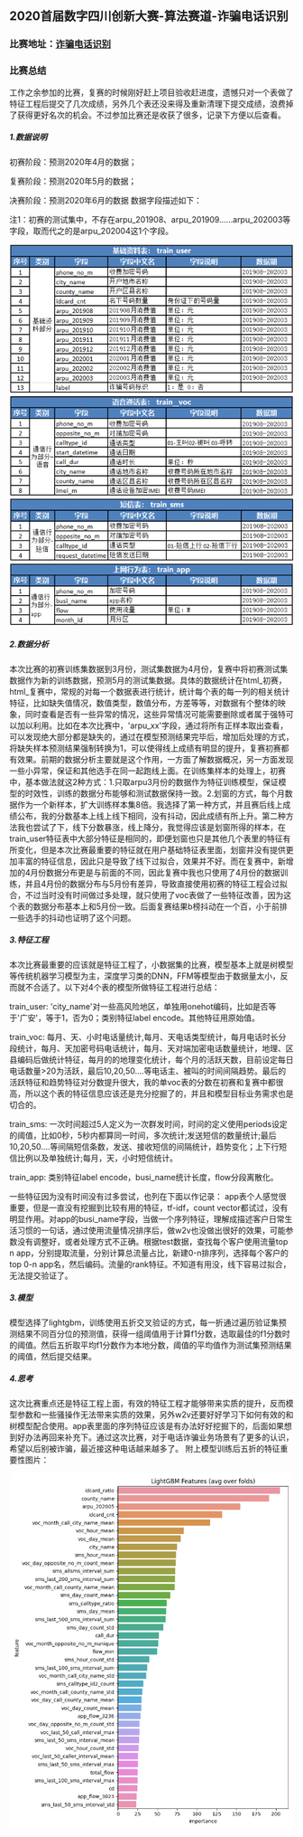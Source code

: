 ## 2020首届数字四川创新大赛-算法赛道-诈骗电话识别
### 比赛地址：[诈骗电话识别](http://www.scdata.net.cn/common/cmpt/%E8%AF%88%E9%AA%97%E7%94%B5%E8%AF%9D%E8%AF%86%E5%88%AB_%E7%AB%9E%E8%B5%9B%E4%BF%A1%E6%81%AF.html)
### 比赛总结

工作之余参加的比赛，复赛的时候刚好赶上项目验收赶进度，遗憾只对一个表做了特征工程后提交了几次成绩，另外几个表还没来得及重新清理下提交成绩，浪费掉了获得更好名次的机会。不过参加比赛还是收获了很多，记录下方便以后查看。

##### 1.数据说明
初赛阶段：预测2020年4月的数据；

复赛阶段：预测2020年5月的数据；

决赛阶段：预测2020年6月的数据
数据字段描述如下：

注1：初赛的测试集中，不存在arpu_201908、arpu_201909……arpu_202003等字段，取而代之的是arpu_202004这1个字段。     
   
   ![输入图片说明](https://github.com/AiIsBetter/sichuan_voice_phishing2020/blob/main/IMG/train_user.png)
    ![输入图片说明](https://github.com/AiIsBetter/sichuan_voice_phishing2020/blob/main/IMG/train_voc.png)
    ![输入图片说明](https://github.com/AiIsBetter/sichuan_voice_phishing2020/blob/main/IMG/train_sms.png)
    ![输入图片说明](https://github.com/AiIsBetter/sichuan_voice_phishing2020/blob/main/IMG/train_app.png)
    
##### 2.数据分析

本次比赛的初赛训练集数据到3月份，测试集数据为4月份，复赛中将初赛测试集数据作为新的训练数据，预测5月的测试集数据。具体的数据统计在html_初赛，html_复赛中，常规的对每一个数据表进行统计，统计每个表的每一列的相关统计特征，比如缺失值情况，数值类型，数值分布，方差等等，对数据有个整体的映象，同时查看是否有一些异常的情况，这些异常情况可能需要删除或者属于强特可以加以利用。比如在本次比赛中，'arpu_xx'字段，通过将所有正样本取出查看，可以发现绝大部分都是缺失的，通过在模型预测结果完毕后，增加后处理的方式，将缺失样本预测结果强制转换为1，可以使得线上成绩有明显的提升，复赛初赛都有效果。前期的数据分析主要就是这个作用，一方面了解数据概况，另一方面发现一些小异常，保证和其他选手在同一起跑线上面。在训练集样本的处理上，初赛中，基本做法就这2种方式：1.只取arpu3月份的数据作为特征训练模型，保证模型的时效性，训练的数据分布能够和测试数据保持一致。2.划窗的方式，每个月数据作为一个新样本，扩大训练样本集8倍。我选择了第一种方式，并且赛后线上成绩公布，我的分数基本上线上线下相同，没有抖动，因此成绩有所上升。第二种方法我也尝试了下，线下分数暴涨，线上降分，我觉得应该是划窗所得的样本，在train_user特征表中大部分特征是相同的，即便划窗也只是其他几个表里的特征有所变化，但是本次比赛最重要的特征就在用户基础特征表里面，划窗并没有提供更加丰富的特征信息，因此只是导致了线下过拟合，效果并不好。而在复赛中，新增加的4月份数据分布更是与前面的不同，因此复赛中我也只使用了4月份的数据训练，并且4月份的数据分布与5月份有差异，导致直接使用初赛的特征工程会过拟合，不过当时没有时间做过多处理，就只使用了voc表做了一些特征改善，因为这个表的数据分布基本上和5月份一致。后面复赛结果b榜抖动在一个百，小于前排一些选手的抖动也证明了这个问题。

##### 3.特征工程

本次比赛最重要的应该就是特征工程了，小数据集的比赛，模型基本上就是树模型等传统机器学习模型为主，深度学习类的DNN，FFM等模型由于数据量太小，反而就不合适了。以下对4个表的模型所做特征工程进行总结：

train_user:
'city_name'对一些高风险地区，单独用onehot编码，比如是否等于'广安'，等于1，否为0；类别特征label encode。其他特征用原始值。

train_voc:
每月、天、小时电话量统计,每月、天电话类型统计，每月电话时长分段统计，每月、天加密号码电话统计，每月、天对端加密电话数量统计，地理、区县编码后做统计特征，每月的的地理变化统计，每个月的活跃天数，目前设定每日电话数量>20为活跃，最后10,20,50....等电话主、被叫的时间间隔趋势。最后的活跃特征和趋势特征对分数提升很大，我的单voc表的分数在初赛和复赛中都很高，所以这个表的特征信息应该还是充分挖掘了的，并且和模型目标业务需求也是切合的。

train_sms:
一次时间超过5人定义为一次群发时间，时间的定义使用periods设定的阈值，比如0秒，5秒内都算同一时间，多次统计;发送短信的数量统计;最后10,20,50....等间隔短信条数，发送、接收短信的间隔统计，趋势变化；上下行短信比例以及单独统计;每月，天，小时短信统计。

train_app:
类别特征label encode，busi_name统计长度，flow分段离散化。

一些特征因为没有时间没有过多尝试，也列在下面以作记录：
app表个人感觉很重要，但是一直没有挖掘到比较有用的特征，tf-idf，count vector都试过，没有明显作用。对app的busi_name字段，当做一个序列特征，理解成描述客户日常生活习惯的一句话，通过使用流量情况排序后，做w2v也没做出很好的效果，可能参数没有调整好，或者处理方式不正确。根据test数据，查找每个客户使用流量top n app，分别提取流量，分别计算总流量占比，新建0-n排序列，选择每个客户的top 0-n app名，然后编码。流量的rank特征。不知道有用没，线下容易过拟合，无法提交验证了。

##### 3.模型

模型选择了lightgbm，训练使用五折交叉验证的方式，每一折通过遍历验证集预测结果不同百分位的预测值，获得一组阈值用于计算f1分数，选取最佳的f1分数时的阈值。然后五折取平均f1分数作为本地分数，阈值的平均值作为测试集预测结果的阈值，然后提交结果。

##### 4.思考

这次比赛重点还是特征工程上面，有效的特征工程才能够带来实质的提升，反而模型参数和一些骚操作无法带来实质的效果，另外w2v还要好好学习下如何有效的和树模型配合使用。app表里面的序列特征应该是有办法好好挖掘下的，后面如果想到好办法再回来补充下。通过这次比赛，对于电话诈骗业务场景有了更多的认识，希望以后别被诈骗，最近接这种电话越来越多了。
附上模型训练后五折的特征重要性图片：

   ![输入图片说明](https://github.com/AiIsBetter/sichuan_voice_phishing2020/blob/main/IMG/importances.png)

